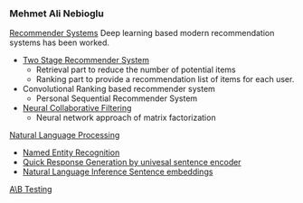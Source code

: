 
### Mehmet Ali Nebioglu


[Recommender Systems](https://github.com/malinphy/recommender_sys)
Deep learning based modern recommendation systems has been worked. 
- [Two Stage Recommender System](https://github.com/malinphy/recommender_sys/tree/main/YouTube/anime_dataset/dataprocess)
  - Retrieval part to reduce the number of potential items   
  - Ranking part to provide a recommendation list of items for each user.
- Convolutional Ranking based recommender system
  - Personal Sequential Recommender System
- [Neural Collaborative Filtering](https://github.com/malinphy/recommender_sys/tree/main/neural_collaborative_filtering)
  - Neural network approach of matrix factorization   
  

[Natural Language Processing](https://github.com/malinphy/Embedding_calls)
- [Named Entity Recognition](https://github.com/malinphy/NLP/tree/main/named_entity_recognition)
- [Quick Response Generation by univesal sentence encoder]()
- [Natural Language Inference Sentence embeddings]()


[A\B Testing](https://github.com/malinphy/stats)
